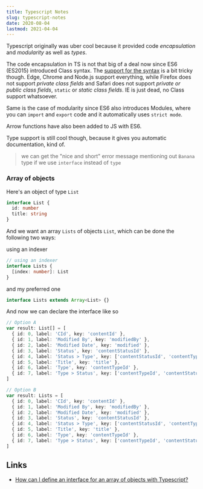 ```yaml
---
title: Typescript Notes
slug: typescript-notes
date: 2020-08-04
lastmod: 2021-04-04
---
```


Typescript originally was uber cool because it provided code _encapsulation_ and _modularity_ as well as _types_.

The code encapsulation in TS is not that big of a deal now since ES6 (ES2015) introduced Class syntax. The [support for the syntax](https://developer.mozilla.org/en-US/docs/Web/JavaScript/Reference/Classes) is a bit tricky though. Edge, Chrome and Node.js support everything, while Firefox does not support _private class fields_ and Safari does not support _private or public class fields_, `static` or _static class fields_. IE is just dead, no Class support whatsoever.

Same is the case of modularity since ES6 also introduces Modules, where you can `import` and `export` code and it automatically uses `strict mode`.

Arrow functions have also been added to JS with ES6.

Type support is still cool though, because it gives you automatic documentation, kind of.

> we can get the "nice and short" error message mentioning out `Banana` type if we use `interface` instead of `type`

### Array of objects

Here's an object of type `List`

```ts
interface List {
  id: number
  title: string
}
```

And we want an array `Lists` of objects `List`, which can be done the following two ways:

using an indexer

```ts
// using an indexer
interface Lists {
  [index: number]: List
}
```

and my preferred one

```ts
interface Lists extends Array<List> {}
```

And now we can declare the interface like so

```ts
// Option A
var result: List[] = [
  { id: 0, label: 'CId', key: 'contentId' },
  { id: 1, label: 'Modified By', key: 'modifiedBy' },
  { id: 2, label: 'Modified Date', key: 'modified' },
  { id: 3, label: 'Status', key: 'contentStatusId' },
  { id: 4, label: 'Status > Type', key: ['contentStatusId', 'contentTypeId'] },
  { id: 5, label: 'Title', key: 'title' },
  { id: 6, label: 'Type', key: 'contentTypeId' },
  { id: 7, label: 'Type > Status', key: ['contentTypeId', 'contentStatusId'] },
]

// Option B
var result: Lists = [
  { id: 0, label: 'CId', key: 'contentId' },
  { id: 1, label: 'Modified By', key: 'modifiedBy' },
  { id: 2, label: 'Modified Date', key: 'modified' },
  { id: 3, label: 'Status', key: 'contentStatusId' },
  { id: 4, label: 'Status > Type', key: ['contentStatusId', 'contentTypeId'] },
  { id: 5, label: 'Title', key: 'title' },
  { id: 6, label: 'Type', key: 'contentTypeId' },
  { id: 7, label: 'Type > Status', key: ['contentTypeId', 'contentStatusId'] },
]
```

## Links

- [How can I define an interface for an array of objects with Typescript?](https://stackoverflow.com/a/25470775/890814)
